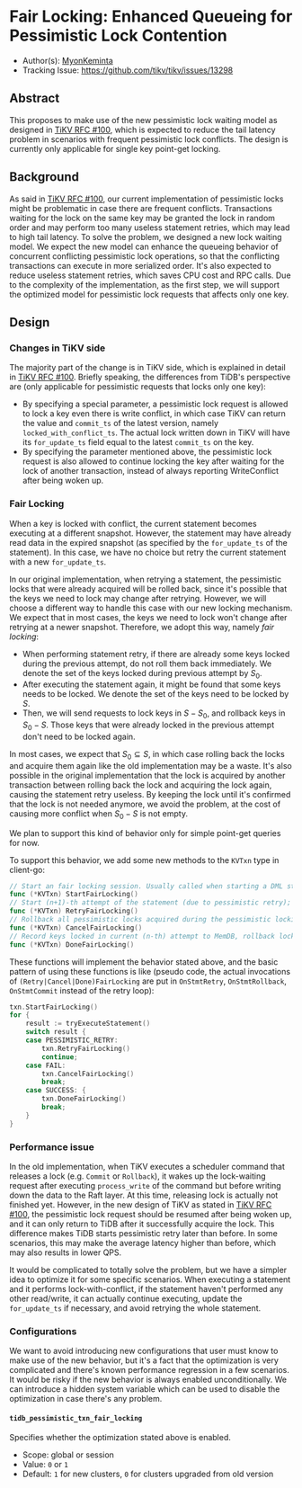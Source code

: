 # Fair Locking: Enhanced Queueing for Pessimistic Lock Contention

- Author(s): [MyonKeminta](http://github.com/MyonKeminta)
- Tracking Issue: https://github.com/tikv/tikv/issues/13298

## Abstract

This proposes to make use of the new pessimistic lock waiting model as designed in [TiKV RFC #100](https://github.com/tikv/rfcs/pull/100), which is expected to reduce the tail latency problem in scenarios with frequent pessimistic lock conflicts. The design is currently only applicable for single key point-get locking. 

## Background

As said in [TiKV RFC #100](https://github.com/tikv/rfcs/pull/100), our current implementation of pessimistic locks might be problematic in case there are frequent conflicts. Transactions waiting for the lock on the same key may be granted the lock in random order and may perform too many useless statement retries, which may lead to high tail latency. To solve the problem, we designed a new lock waiting model. We expect the new model can enhance the queueing behavior of concurrent conflicting pessimistic lock operations, so that the conflicting transactions can execute in more serialized order. It's also expected to reduce useless statement retries, which saves CPU cost and RPC calls. Due to the complexity of the implementation, as the first step, we will support the optimized model for pessimistic lock requests that affects only one key.

## Design

### Changes in TiKV side

The majority part of the change is in TiKV side, which is explained in detail in [TiKV RFC #100](https://github.com/tikv/rfcs/pull/100). Briefly speaking, the differences from TiDB's perspective are (only applicable for pessimistic requests that locks only one key):

- By specifying a special parameter, a pessimistic lock request is allowed to lock a key even there is write conflict, in which case TiKV can return the value and `commit_ts` of the latest version, namely `locked_with_conflict_ts`. The actual lock written down in TiKV will have its `for_update_ts` field equal to the latest `commit_ts` on the key.
- By specifying the parameter mentioned above, the pessimistic lock request is also allowed to continue locking the key after waiting for the lock of another transaction, instead of always reporting WriteConflict after being woken up.

### Fair Locking

When a key is locked with conflict, the current statement becomes executing at a different snapshot. However, the statement may have already read data in the expired snapshot (as specified by the `for_update_ts` of the statement). In this case, we have no choice but retry the current statement with a new `for_update_ts`.

In our original implementation, when retrying a statement, the pessimistic locks that were already acquired will be rolled back, since it's possible that the keys we need to lock may change after retrying. However, we will choose a different way to handle this case with our new locking mechanism. We expect that in most cases, the keys we need to lock won't change after retrying at a newer snapshot. Therefore, we adopt this way, namely *fair locking*:

- When performing statement retry, if there are already some keys locked during the previous attempt, do not roll them back immediately. We denote the set of the keys locked during previous attempt by $S_0$.
- After executing the statement again, it might be found that some keys needs to be locked. We denote the set of the keys need to be locked by $S$.
- Then, we will send requests to lock keys in $S - S_0$, and rollback keys in $S_0 - S$. Those keys that were already locked in the previous attempt don't need to be locked again.

In most cases, we expect that $S_0 \subseteq S$, in which case rolling back the locks and acquire them again like the old implementation may be a waste. It's also possible in the original implementation that the lock is acquired by another transaction between rolling back the lock and acquiring the lock again, causing the statement retry useless. By keeping the lock until it's confirmed that the lock is not needed anymore, we avoid the problem, at the cost of causing more conflict when $S_0 - S$ is not empty.

We plan to support this kind of behavior only for simple point-get queries for now.

To support this behavior, we add some new methods to the `KVTxn` type in client-go:

```go
// Start an fair locking session. Usually called when starting a DML statement.
func (*KVTxn) StartFairLocking()
// Start (n+1)-th attempt of the statement (due to pessimistic retry); rollback unnecessary locks locked in (n-1)-th attempt. 
func (*KVTxn) RetryFairLocking()
// Rollback all pessimistic locks acquired during the pessimistic locking session, and exit fair locking state.
func (*KVTxn) CancelFairLocking()
// Record keys locked in current (n-th) attempt to MemDB, rollback locks locked in previous (n-1)-th attempt, and exit fair locking state.
func (*KVTxn) DoneFairLocking()
```

These functions will implement the behavior stated above, and the basic pattern of using these functions is like
(pseudo code, the actual invocations of `(Retry|Cancel|Done)FairLocking` are put in `OnStmtRetry`, `OnStmtRollback`, `OnStmtCommit` instead of the retry loop):

```go
txn.StartFairLocking()
for {
    result := tryExecuteStatement()
    switch result {
	case PESSIMISTIC_RETRY:
        txn.RetryFairLocking()
		continue;
    case FAIL:
        txn.CancelFairLocking()
		break;
    case SUCCESS: {
        txn.DoneFairLocking()
		break;
    }
}
```

### Performance issue

In the old implementation, when TiKV executes a scheduler command that releases a lock (e.g. `Commit` or `Rollback`), it wakes up the lock-waiting request after executing `process_write` of the command but before writing down the data to the Raft layer. At this time, releasing lock is actually not finished yet. However, in the new design of TiKV as stated in [TiKV RFC #100](https://github.com/tikv/rfcs/pull/100), the pessimistic lock request should be resumed after being woken up, and it can only return to TiDB after it successfully acquire the lock. This difference makes TiDB starts pessimistic retry later than before. In some scenarios, this may make the average latency higher than before, which may also results in lower QPS.

It would be complicated to totally solve the problem, but we have a simpler idea to optimize it for some specific scenarios. When executing a statement and it performs lock-with-conflict, if the statement haven't performed any other read/write, it can actually continue executing, update the `for_update_ts` if necessary, and avoid retrying the whole statement.

### Configurations

We want to avoid introducing new configurations that user must know to make use of the new behavior, but it's a fact that the optimization is very complicated and there's known performance regression in a few scenarios. It would be risky if the new behavior is always enabled unconditionally. We can introduce a hidden system variable which can be used to disable the optimization in case there's any problem.

#### `tidb_pessimistic_txn_fair_locking`

Specifies whether the optimization stated above is enabled.

- Scope: global or session
- Value: `0` or `1`
- Default: `1` for new clusters, `0` for clusters upgraded from old version
